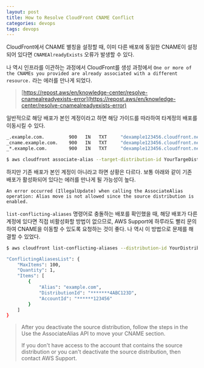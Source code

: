 ```yaml
---
layout: post
title: How to Resolve CloudFront CNAME Conflict
categories: devops
tags: devops
---
```


CloudFront에서 CNAME 별칭을 설정할 때, 이미 다른 배포에 동일한 CNAME이 설정되어 있다면 `CNAMEAlreadyExists` 오류가 발생할 수 있다.

나 역시 인프라를 이관하는 과정에서 CloudFront를 생성 과정에서 `One or more of the CNAMEs you provided are already associated with a different resource.` 라는 에러를 만나게 되었다.

> [https://repost.aws/en/knowledge-center/resolve-cnamealreadyexists-error](https://repost.aws/en/knowledge-center/resolve-cnamealreadyexists-error)

일반적으로 해당 배포가 본인 계정이라고 하면 해당 가이드를 따라하여 타계정의 배포를 이동시킬 수 있다.

```sh
_.example.com.         900   IN   TXT     "dexample123456.cloudfront.net"
_cname.example.com.    900   IN   TXT     "dexample123456.cloudfront.net"
_*.example.com.        900   IN   TXT     "dexample123456.cloudfront.net"

$ aws cloudfront associate-alias --target-distribution-id YourTargeDistributiontID --alias your_cname.example.com
```

하지만 기존 배포가 본인 계정이 아니라고 하면 상황은 다르다. 보통 아래와 같이 기존 배포가 활성화되어 있다는 에러를 만나게 될 가능성이 높다.

`An error occurred (IllegalUpdate) when calling the AssociateAlias operation: Alias move is not allowed since the source distribution is enabled.`

`list-conflicting-aliases` 명령어로 충돌하는 배포를 확인했을 때, 해당 배포가 다른 계정에 있다면 직접 비활성화할 방법이 없으므로, AWS Support에 하루라도 빨리 문의하여 CNAME을 이동할 수 있도록 요청하는 것이 좋다. 나 역시 이 방법으로 문제를 해결할 수 있었다.

```sh
$ aws cloudfront list-conflicting-aliases --distribution-id YourDistributionID --alias YourCNAME

"ConflictingAliasesList": {
    "MaxItems": 100,
    "Quantity": 1,
    "Items": [
        {
            "Alias": "example.com",
            "DistributionId": "*******4ABC123D",
            "AccountId": "******123456"
        }
    ]
}
```

> After you deactivate the source distribution, follow the steps in the Use the AssociateAlias API to move your CNAME section.
> 
> If you don't have access to the account that contains the source distribution or you can't deactivate the source distribution, then contact AWS Support.
